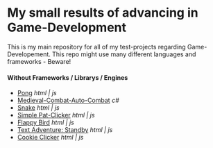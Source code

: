 # My small results of advancing in Game-Development

This is my main repository for all of my test-projects regarding Game-Developement.
This repo might use many different languages and frameworks - Beware!

#### Without Frameworks / Librarys / Engines
- [Pong](/pong/) *html | js*
- [Medieval-Combat-Auto-Combat](/medieval-combat/) *c#*
- [Snake](/snake/) *html | js*
- [Simple Pat-Clicker](/simple-pat-clicker/) *html | js*
- [Flappy Bird](/flappy-bird/) *html | js*
- [Text Adventure: Standby](/text-adventure-standby/) *html | js*
- [Cookie Clicker](/cookie-clicker/) *html | js*